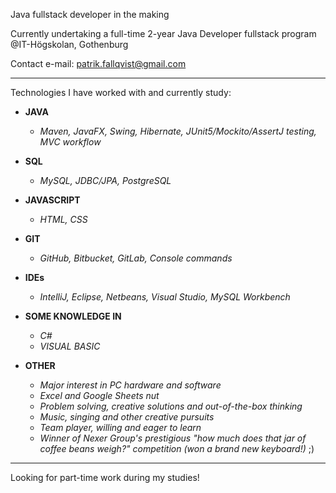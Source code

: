 Java fullstack developer in the making

Currently undertaking a full-time 2-year Java Developer fullstack program @IT-Högskolan, Gothenburg

Contact e-mail: patrik.fallqvist@gmail.com

---

Technologies I have worked with and currently study:

- **JAVA**
  - *Maven, JavaFX, Swing, Hibernate, JUnit5/Mockito/AssertJ testing, MVC workflow*

- **SQL**
  - *MySQL, JDBC/JPA, PostgreSQL*

- **JAVASCRIPT**
  - *HTML, CSS*

- **GIT**
  - *GitHub, Bitbucket, GitLab, Console commands*

- **IDEs**
  - *IntelliJ, Eclipse, Netbeans, Visual Studio, MySQL Workbench*

- **SOME KNOWLEDGE IN**
  - *C#*
  - *VISUAL BASIC*

- **OTHER**
  - *Major interest in PC hardware and software*
  - *Excel and Google Sheets nut*
  - *Problem solving, creative solutions and out-of-the-box thinking*
  - *Music, singing and other creative pursuits*
  - *Team player, willing and eager to learn*
  - *Winner of Nexer Group's prestigious "how much does that jar of coffee beans weigh?" competition (won a brand new keyboard!)* ;)

---

Looking for part-time work during my studies!
